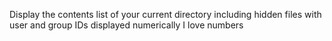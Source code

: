Display the contents list of your current directory including hidden files with user and group IDs displayed numerically
I love numbers

